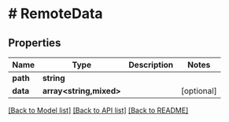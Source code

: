 # # RemoteData

## Properties

Name | Type | Description | Notes
------------ | ------------- | ------------- | -------------
**path** | **string** |  |
**data** | **array<string,mixed>** |  | [optional]

[[Back to Model list]](../../README.md#models) [[Back to API list]](../../README.md#endpoints) [[Back to README]](../../README.md)
